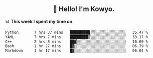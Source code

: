 <h2 align="center">👋 Hello! I'm Kowyo.</h2>

📊 **This week I spent my time on**
<!--START_SECTION:waka-->

```txt
Python       7 hrs 37 mins   █████████░░░░░░░░░░░░░░░░   35.47 %
YAML         7 hrs 7 mins    ████████▒░░░░░░░░░░░░░░░░   33.17 %
C++          2 hrs 8 mins    ██▓░░░░░░░░░░░░░░░░░░░░░░   10.00 %
Bash         1 hr 27 mins    █▓░░░░░░░░░░░░░░░░░░░░░░░   06.79 %
Markdown     1 hr 17 mins    █▓░░░░░░░░░░░░░░░░░░░░░░░   06.04 %
```

<!--END_SECTION:waka-->
